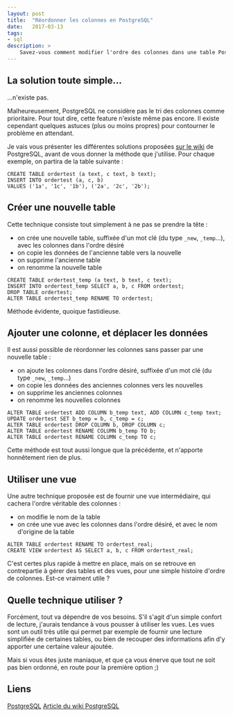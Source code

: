 ```yaml
---
layout: post
title:  "Réordonner les colonnes en PostgreSQL"
date:   2017-03-13
tags:
- sql
description: >
    Savez-vous comment modifier l'ordre des colonnes dans une table PostgreSQL ? Non ? Alors c'est par ici que ça ce passe !
---
```


## La solution toute simple...

...n'existe pas.

Malheureusement, PostgreSQL ne considère pas le tri des colonnes comme prioritaire. Pour tout dire, cette feature n'existe même pas encore. Il existe cependant quelques astuces (plus ou moins propres) pour contourner le problème en attendant.

Je vais vous présenter les différentes solutions proposées [sur le wiki](https://wiki.postgresql.org/wiki/Alter_column_position) de PostgreSQL, avant de vous donner la méthode que j'utilise.
Pour chaque exemple, on partira de la table suivante :

    CREATE TABLE ordertest (a text, c text, b text);
    INSERT INTO ordertest (a, c, b)
    VALUES ('1a', '1c', '1b'), ('2a', '2c', '2b');

## Créer une nouvelle table

Cette technique consiste tout simplement à ne pas se prendre la tête :

- on crée une nouvelle table, suffixée d'un mot clé (du type `_new`, `_temp`...), avec les colonnes dans l'ordre désiré
- on copie les données de l'ancienne table vers la nouvelle
- on supprime l'ancienne table
- on renomme la nouvelle table

<!-- -->

    CREATE TABLE ordertest_temp (a text, b text, c text);
    INSERT INTO ordertest_temp SELECT a, b, c FROM ordertest;
    DROP TABLE ordertest;
    ALTER TABLE ordertest_temp RENAME TO ordertest;

Méthode évidente, quoique fastidieuse.

## Ajouter une colonne, et déplacer les données

Il est aussi possible de réordonner les colonnes sans passer par une nouvelle table :

- on ajoute les colonnes dans l'ordre désiré, suffixée d'un mot clé (du type `_new`, `_temp`...)
- on copie les données des anciennes colonnes vers les nouvelles
- on supprime les anciennes colonnes
- on renomme les nouvelles colonnes

<!-- -->

    ALTER TABLE ordertest ADD COLUMN b_temp text, ADD COLUMN c_temp text;
    UPDATE ordertest SET b_temp = b, c_temp = c;
    ALTER TABLE ordertest DROP COLUMN b, DROP COLUMN c;
    ALTER TABLE ordertest RENAME COLUMN b_temp TO b;
    ALTER TABLE ordertest RENAME COLUMN c_temp TO c;

Cette méthode est tout aussi longue que la précédente, et n'apporte honnêtement rien de plus.

## Utiliser une vue

Une autre technique proposée est de fournir une vue intermédiaire, qui cachera l'ordre véritable des colonnes :

- on modifie le nom de la table
- on crée une vue avec les colonnes dans l'ordre désiré, et avec le nom d'origine de la table

<!-- -->

    ALTER TABLE ordertest RENAME TO ordertest_real;
    CREATE VIEW ordertest AS SELECT a, b, c FROM ordertest_real;

C'est certes plus rapide à mettre en place, mais on se retrouve en contrepartie à gérer des tables et des vues, pour une simple histoire d'ordre de colonnes. Est-ce vraiment utile ?

## Quelle technique utiliser ?

Forcément, tout va dépendre de vos besoins. S'il s'agit d'un simple confort de lecture, j'aurais tendance à vous pousser à utiliser les vues.
Les vues sont un outil très utile qui permet par exemple de fournir une lecture simplifiée de certaines tables, ou bien de recouper des informations afin d'y apporter une certaine valeur ajoutée.

Mais si vous êtes juste maniaque, et que ça vous énerve que tout ne soit pas bien ordonné, en route pour la première option ;)


## Liens

[PostgreSQL](http://www.postgresql.org/)
[Article du wiki PostgreSQL](https://wiki.postgresql.org/wiki/Alter_column_position)
